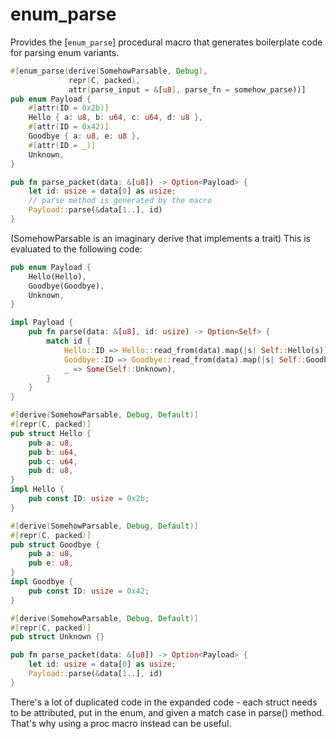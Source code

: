 # enum_parse

Provides the [`enum_parse`] procedural macro that generates boilerplate code for parsing enum variants.

```rust
#[enum_parse(derive(SomehowParsable, Debug),
             repr(C, packed),
             attr(parse_input = &[u8], parse_fn = somehow_parse))]
pub enum Payload {
    #[attr(ID = 0x2b)]
    Hello { a: u8, b: u64, c: u64, d: u8 },
    #[attr(ID = 0x42)]
    Goodbye { a: u8, e: u8 },
    #[attr(ID = _)]
    Unknown,
}

pub fn parse_packet(data: &[u8]) -> Option<Payload> {
    let id: usize = data[0] as usize;
    // parse method is generated by the macro
    Payload::parse(&data[1..], id)
}
```

(SomehowParsable is an imaginary derive that implements a trait)
This is evaluated to the following code:

```rust
pub enum Payload {
    Hello(Hello),
    Goodbye(Goodbye),
    Unknown,
}

impl Payload {
    pub fn parse(data: &[u8], id: usize) -> Option<Self> {
        match id {
            Hello::ID => Hello::read_from(data).map(|s| Self::Hello(s)),
            Goodbye::ID => Goodbye::read_from(data).map(|s| Self::Goodbye(s)),
            _ => Some(Self::Unknown),
        }
    }
}

#[derive(SomehowParsable, Debug, Default)]
#[repr(C, packed)]
pub struct Hello {
    pub a: u8,
    pub b: u64,
    pub c: u64,
    pub d: u8,
}
impl Hello {
    pub const ID: usize = 0x2b;
}

#[derive(SomehowParsable, Debug, Default)]
#[repr(C, packed)]
pub struct Goodbye {
    pub a: u8,
    pub e: u8,
}
impl Goodbye {
    pub const ID: usize = 0x42;
}

#[derive(SomehowParsable, Debug, Default)]
#[repr(C, packed)]
pub struct Unknown {}

pub fn parse_packet(data: &[u8]) -> Option<Payload> {
    let id: usize = data[0] as usize;
    Payload::parse(&data[1..], id)
}
```

There's a lot of duplicated code in the expanded code - each struct needs to be attributed, put in the enum, and given a match case in parse() method. That's why using a proc macro instead can be useful.
